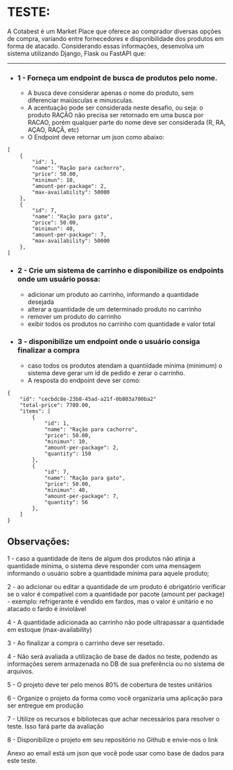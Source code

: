 # TESTE:

 

A Cotabest é um Market Place que oferece ao comprador diversas opções de compra, variando entre fornecedores e disponibilidade dos produtos em forma de atacado.
Considerando essas informações, desenvolva um sistema utilizando Django, Flask ou FastAPI que:

--- 

- ### 1 - Forneça um endpoint de busca de produtos pelo nome.
    - A busca deve considerar apenas o nome do produto, sem diferenciar maiúsculas e minusculas.
    - A acentuação pode ser considerada neste desafio, ou seja: o produto RAÇÃO não precisa ser retornado em uma busca por RACAO, porém qualquer parte do nome deve ser considerada (R, RA, AÇAO, RAÇÃ, etc)
    - O Endpoint deve retornar um json como abaixo:

```
[
    {
        "id": 1,
        "name": "Ração para cachorro",
        "price": 50.00,
        "minimun": 10,
        "amount-per-package": 2,
        "max-availability": 50000
    },
    {
        "id": 7,
        "name": "Ração para gato",
        "price": 50.00,
        "minimun": 40,
        "amount-per-package": 7,
        "max-availability": 50000
    },
]
```

- ### 2 - Crie um sistema de carrinho e disponibilize os endpoints onde um usuário possa:
    - adicionar um produto ao carrinho, informando a quantidade desejada 
    - alterar a quantidade de um determinado produto no carrinho
    - remover um produto do carrinho
    - exibir todos os produtos no carrinho com quantidade e valor total


- ### 3 - disponibilize um endpoint onde o usuário consiga finalizar a compra
    - caso todos os produtos atendam a quantiidade mínima (minimum) o sistema deve gerar um id de pedido e zerar o carrinho.
    - A resposta do endpoint deve ser como:
```
{
    "id": "cecbdc8e-23b8-45ad-a21f-0b803a700ba2"
    "total-price": 7780.00,
    "items": [
        {
            "id": 1,
            "name": "Ração para cachorro",
            "price": 50.00,
            "minimun": 10,
            "amount-per-package": 2,
            "quantity": 150
        },
        {
            "id": 7,
            "name": "Ração para gato",
            "price": 50.00,
            "minimun": 40,
            "amount-per-package": 7,
            "quantity": 56
        },
    ]
}
```

## Observações:
1 - caso a quantidade de itens de algum dos produtos não atinja a quantidade mínima, o sistema deve responder com uma mensagem informando o usuário sobre a quantidade mínima para aquele produto;

2 - ao adicionar ou editar a quantidade de um produto é obrigatório verificar se o valor é compatível com a quantidade por pacote (amount per package) - exemplo: refrigerante é vendido em fardos, mas o valor é unitário e no atacado o fardo é inviolável

4 - A quantidade adicionada ao carrinho não pode ultrapassar a quantidade em estoque (max-availability)

3 - Ao finalizar a compra o carrinho deve ser resetado.

4 - Não será avaliada a utilização de base de dados no teste, podendo as informações serem armazenada no DB de sua preferência ou no sistema de arquivos.

5 - O projeto deve ter pelo menos 80% de cobertura de testes unitários

6 - Organize o projeto da forma como você organizaria uma aplicação para ser entregue em produção

7 - Utilize os recursos e bibliotecas que achar necessários para resolver o teste. Isso fará parte da avaliação

8 - Disponibilize o projeto em seu repositório no Github e envie-nos o link

Anexo ao email está um json que você pode usar como base de dados para este teste.